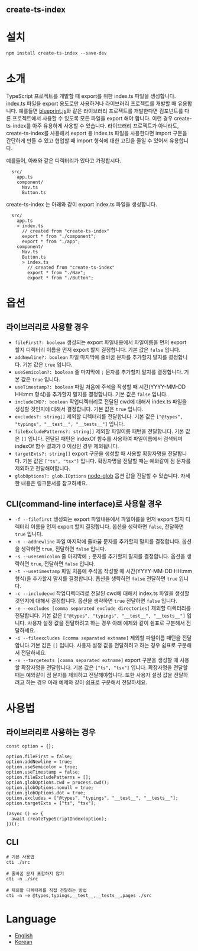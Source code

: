 create-ts-index
----

# 설치
```
npm install create-ts-index --save-dev
```

# 소개
TypeScript 프로젝트를 개발할 때 export를 위한 index.ts 파일을 생성합니다. index.ts 파일을 export 용도로만 사용하거나 라이브러리 프로젝트를 개발할 때 유용합니다. 예를들면 [blueprint.js](http://blueprintjs.com/)와 같은 라이브러리 프로젝트를 개발한다면 컴포넌트를 다른 프로젝트에서 사용할 수 있도록 모든 파일을 export 해야 합니다. 이런 경우 create-ts-index를 아주 유용하게 사용할 수 있습니다. 라이브러리 프로젝트가 아니라도, create-ts-index를 사용해서 export 용 index.ts 파일을 사용한다면 import 구문을 간단하게 만들 수 있고 협업할 때 import 형식에 대한 고민을 줄일 수 있어서 유용합니다.

예를들어, 아래와 같은 디렉터리가 있다고 가정합시다.

```
  src/
    app.ts
    component/
      Nav.ts
      Button.ts
```

create-ts-index 는 아래와 같이 export index.ts 파일을 생성합니다.

```
  src/
    app.ts
    > index.ts
      // created from "create-ts-index"
      export * from "./component";
      export * from "./app";
    component/
      Nav.ts
      Button.ts
      > index.ts
        // created from "create-ts-index"
        export * from "./Nav";
        export * from "./Button";
```

# 옵션
## 라이브러리로 사용할 경우
* `fileFirst?: boolean` 생성되는 export 파일내용에서 파일이름을 먼저 export 할지 디렉터리 이름을 먼저 export 할지 결정합니다. 기본 값은 `false` 입니다.
* `addNewline?: boolean` 파일 마지막에 줄바꿈 문자를 추가할지 말지를 결정합니다. 기본 값은 `true` 입니다.
* `useSemicolon?: boolean` 줄 마지막에 `;` 문자를 추가할지 말지를 결정합니다. 기본 값은 `true` 입니다.
* `useTimestamp?: boolean` 파일 처음에 주석을 작성할 때 시간(YYYY-MM-DD HH:mm 형식)을 추가할지 말지를 결정합니다. 기본 값은 `false` 입니다.
* `includeCWD?: boolean` 작업디렉터리로 전달된 cwd에 대해서 index.ts 파일을 생성할 것인지에 대해서 결정합니다. 기본 값은 `true` 입니다.
* `excludes?: string[]` 제외할 디렉터리를 전달합니다. 기본 값은 `["@types", "typings", "__test__", "__tests__"]` 입니다.
* `fileExcludePatterns?: string[]` 제외할 파일이름 패턴을 전달합니다. 기본 값은 `[]` 입니다. 전달된 패턴은 indexOf 함수를 사용하여 파일이름에서 검색되며 indexOf 함수 결과가 0 이상인 경우 제외됩니다.
* `targetExts?: string[]` export 구문을 생성할 때 사용할 확장자명을 전달합니다. 기본 값은 `["ts", "tsx"]` 입니다. 확장자명을 전달할 때는 예와같이 점 문자를 제외하고 전달해야합니다.
* `globOptions?: glob.IOptions` [node-glob](https://github.com/isaacs/node-glob) 옵션 값을 전달할 수 있습니다. 자세한 내용은 링크문서를 참고하세요.

## CLI(command-line interface)로 사용할 경우
* `-f --filefirst` 생성되는 export 파일내용에서 파일이름을 먼저 export 할지 디렉터리 이름을 먼저 export 할지 결정합니다. 옵션을 생략하면 `false`, 전달하면 `true` 입니다.
* `-n --addnewline` 파일 마지막에 줄바꿈 문자를 추가할지 말지를 결정합니다. 옵션을 생략하면 `true`, 전달하면 `false` 입니다.
* `-s --usesemicolon` 줄 마지막에 `;` 문자를 추가할지 말지를 결정합니다. 옵션을 생략하면 `true`, 전달하면 `false` 입니다.
* `-t --usetimestamp` 파일 처음에 주석을 작성할 때 시간(YYYY-MM-DD HH:mm 형식)을 추가할지 말지를 결정합니다. 옵션을 생략하면 `false` 전달하면 `true` 입니다.
* `-c --includecwd` 작업디렉터리로 전달된 cwd에 대해서 index.ts 파일을 생성할 것인지에 대해서 결정합니다. 옵션을 생략하면 `true` 전달하면 `false` 입니다.
* `-e --excludes [comma separated exclude directories]` 제외할 디렉터리를 전달합니다. 기본 값은 `["@types", "typings", "__test__", "__tests__"]` 입니다. 사용자 설정 값을 전달하려고 하는 경우 아래 예제와 같이 쉼표로 구분해서 전달하세요.
* `-i --fileexcludes [comma separated extname]` 제외할 파일이름 패턴을 전달합니다.기본 값은 `[]` 입니다. 사용자 설정 값을 전달하려고 하는 경우 쉼표로 구분해서 전달하세요.
* `-x --targetexts [comma separated extname]` export 구문을 생성할 때 사용할 확장자명을 전달합니다. 기본 값은 `["ts", "tsx"]` 입니다. 확장자명을 전달할 때는 예와같이 점 문자를 제외하고 전달해야합니다. 또한 사용자 설정 값을 전달하려고 하는 경우 아래 예제와 같이 쉼표로 구분해서 전달하세요.

# 사용법
## 라이브러리로 사용하는 경우
```
const option = {};

option.fileFirst = false;
option.addNewline = true;
option.useSemicolon = true;
option.useTimestamp = false;
option.fileExcludePatterns = [];
option.globOptions.cwd = process.cwd();
option.globOptions.nonull = true;
option.globOptions.dot = true;
option.excludes = ["@types", "typings", "__test__", "__tests__"];
option.targetExts = ["ts", "tsx"];

(async () => {
  await createTypeScriptIndex(option);
})();
```

## CLI
```
# 기본 사용법
cti ./src

# 줄바꿈 문자 포함하지 않기
cti -n ./src

# 제외할 디렉터리를 직접 전달하는 방법
cti -n -e @types,typings,__test__,__tests__,pages ./src
```

# Language
* [English](https://github.com/imjuni/create-ts-index/blob/master/README.md)
* [Korean](https://github.com/imjuni/create-ts-index/blob/master/README.ko.md)
